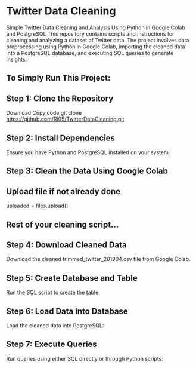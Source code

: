 # Twitter Data Cleaning

Simple Twitter Data Cleaning and Analysis Using Python in Google Colab and PostgreSQL
This repository contains scripts and instructions for cleaning and analyzing a dataset of Twitter data. The project involves data preprocessing using Python in Google Colab, importing the cleaned data into a PostgreSQL database, and executing SQL queries to generate insights.

## To Simply Run This Project:

## Step 1: Clone the Repository

Download
Copy code
git clone https://github.com/Ri05/TwitterDataCleaning.git

## Step 2: Install Dependencies

Ensure you have Python and PostgreSQL installed on your system.

## Step 3: Clean the Data Using Google Colab

## Upload file if not already done
uploaded = files.upload()

## Rest of your cleaning script...

## Step 4: Download Cleaned Data
Download the cleaned trimmed_twitter_201904.csv file from Google Colab.

## Step 5: Create Database and Table
Run the SQL script to create the table:

## Step 6: Load Data into Database
Load the cleaned data into PostgreSQL:

## Step 7: Execute Queries
Run queries using either SQL directly or through Python scripts:


